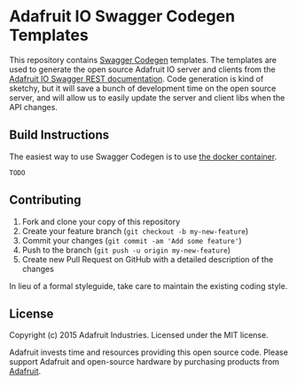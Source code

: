 # Adafruit IO Swagger Codegen Templates
This repository contains [Swagger Codegen][1] templates. The templates are used to generate the open source Adafruit IO server and clients from the [Adafruit IO Swagger REST documentation][2]. Code generation is kind of sketchy, but it will save a bunch of development time on the open source server, and will allow us to easily update the server and client libs when the API changes.

## Build Instructions
The easiest way to use Swagger Codegen is to use [the docker container][3].

```
TODO
```

## Contributing
1. Fork and clone your copy of this repository
2. Create your feature branch (`git checkout -b my-new-feature`)
3. Commit your changes (`git commit -am 'Add some feature'`)
4. Push to the branch (`git push -u origin my-new-feature`)
5. Create new Pull Request on GitHub with a detailed description of the changes

In lieu of a formal styleguide, take care to maintain the existing coding style.

## License
Copyright (c) 2015 Adafruit Industries. Licensed under the MIT license.

Adafruit invests time and resources providing this open source code. Please support Adafruit and open-source hardware by purchasing products from [Adafruit](https://adafruit.com).

[1]: https://github.com/swagger-api/swagger-codegen
[2]: https://io.adafruit.com/api/docs/
[3]: https://github.com/swagger-api/swagger-codegen#build-and-run-using-docker
